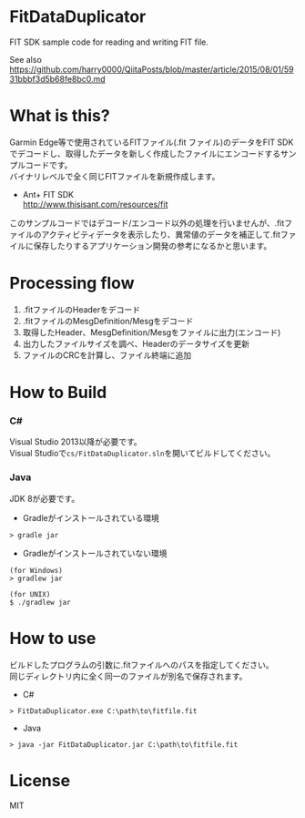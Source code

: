 # FitDataDuplicator
FIT SDK sample code for reading and writing FIT file.

See also https://github.com/harry0000/QiitaPosts/blob/master/article/2015/08/01/5931bbbf3d5b68fe8bc0.md

# What is this?

Garmin Edge等で使用されているFITファイル(.fit ファイル)のデータをFIT SDKでデコードし、取得したデータを新しく作成したファイルにエンコードするサンプルコードです。  
バイナリレベルで全く同じFITファイルを新規作成します。

- Ant+ FIT SDK  
http://www.thisisant.com/resources/fit

このサンプルコードではデコード/エンコード以外の処理を行いませんが、.fitファイルのアクティビティデータを表示したり、異常値のデータを補正して.fitファイルに保存したりするアプリケーション開発の参考になるかと思います。

# Processing flow

1. .fitファイルのHeaderをデコード
2. .fitファイルのMesgDefinition/Mesgをデコード
3. 取得したHeader、MesgDefinition/Mesgをファイルに出力(エンコード)
4. 出力したファイルサイズを調べ、Headerのデータサイズを更新
5. ファイルのCRCを計算し、ファイル終端に追加

# How to Build

### C&#35;

Visual Studio 2013以降が必要です。  
Visual Studioで`cs/FitDataDuplicator.sln`を開いてビルドしてください。

### Java

JDK 8が必要です。

- Gradleがインストールされている環境

```
> gradle jar  
```

- Gradleがインストールされていない環境

```
(for Windows)
> gradlew jar

(for UNIX)
$ ./gradlew jar
```

# How to use

ビルドしたプログラムの引数に.fitファイルへのパスを指定してください。  
同じディレクトリ内に全く同一のファイルが別名で保存されます。

- C#

```
> FitDataDuplicator.exe C:\path\to\fitfile.fit
```

- Java

```
> java -jar FitDataDuplicator.jar C:\path\to\fitfile.fit
```

# License

MIT

